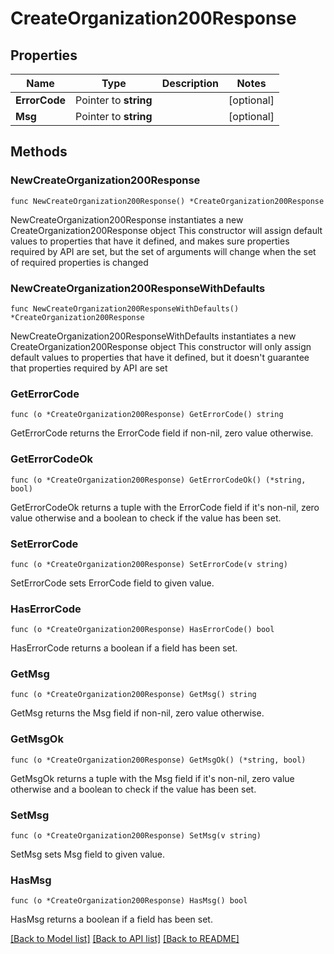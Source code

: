 # CreateOrganization200Response

## Properties

Name | Type | Description | Notes
------------ | ------------- | ------------- | -------------
**ErrorCode** | Pointer to **string** |  | [optional] 
**Msg** | Pointer to **string** |  | [optional] 

## Methods

### NewCreateOrganization200Response

`func NewCreateOrganization200Response() *CreateOrganization200Response`

NewCreateOrganization200Response instantiates a new CreateOrganization200Response object
This constructor will assign default values to properties that have it defined,
and makes sure properties required by API are set, but the set of arguments
will change when the set of required properties is changed

### NewCreateOrganization200ResponseWithDefaults

`func NewCreateOrganization200ResponseWithDefaults() *CreateOrganization200Response`

NewCreateOrganization200ResponseWithDefaults instantiates a new CreateOrganization200Response object
This constructor will only assign default values to properties that have it defined,
but it doesn't guarantee that properties required by API are set

### GetErrorCode

`func (o *CreateOrganization200Response) GetErrorCode() string`

GetErrorCode returns the ErrorCode field if non-nil, zero value otherwise.

### GetErrorCodeOk

`func (o *CreateOrganization200Response) GetErrorCodeOk() (*string, bool)`

GetErrorCodeOk returns a tuple with the ErrorCode field if it's non-nil, zero value otherwise
and a boolean to check if the value has been set.

### SetErrorCode

`func (o *CreateOrganization200Response) SetErrorCode(v string)`

SetErrorCode sets ErrorCode field to given value.

### HasErrorCode

`func (o *CreateOrganization200Response) HasErrorCode() bool`

HasErrorCode returns a boolean if a field has been set.

### GetMsg

`func (o *CreateOrganization200Response) GetMsg() string`

GetMsg returns the Msg field if non-nil, zero value otherwise.

### GetMsgOk

`func (o *CreateOrganization200Response) GetMsgOk() (*string, bool)`

GetMsgOk returns a tuple with the Msg field if it's non-nil, zero value otherwise
and a boolean to check if the value has been set.

### SetMsg

`func (o *CreateOrganization200Response) SetMsg(v string)`

SetMsg sets Msg field to given value.

### HasMsg

`func (o *CreateOrganization200Response) HasMsg() bool`

HasMsg returns a boolean if a field has been set.


[[Back to Model list]](../README.md#documentation-for-models) [[Back to API list]](../README.md#documentation-for-api-endpoints) [[Back to README]](../README.md)


